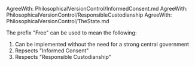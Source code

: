 AgreeWith: PhilosophicalVersionControl/InformedConsent.md
AgreeWith: PhilosophicalVersionControl/ResponsibleCustodianship
AgreeWith: PhilosophicalVersionControl/TheState.md

The prefix "Free" can be used to mean the following:

1. Can be implemented without the need for a strong central government
2. Repsects "Informed Consent"
3. Respects "Responsible Custodianship"
